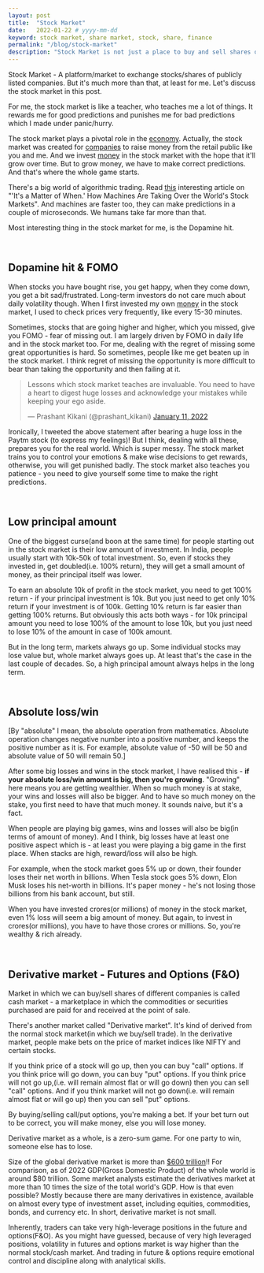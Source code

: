 ```yaml
---
layout: post
title:  "Stock Market"
date:   2022-01-22 # yyyy-mm-dd
keyword: stock market, share market, stock, share, finance
permalink: "/blog/stock-market"
description: "Stock Market is not just a place to buy and sell shares of companies. It's far more than that."
---
```


Stock Market - A platform/market to exchange stocks/shares of publicly listed companies. But it's much more than that, at least for me. Let's discuss the stock market in this post.

For me, the stock market is like a teacher, who teaches me a lot of things. It rewards me for good predictions and punishes me for bad predictions which I made under panic/hurry.

The stock market plays a pivotal role in the <a href="https://prashantkikani.com/blog/economy-and-finance" target="_blank">economy</a>. Actually, the stock market was created for <a href="https://prashantkikani.com/blog/startup-ecosystem" target="_blank">companies</a> to raise money from the retail public like you and me. And we invest <a href="https://prashantkikani.com/blog/money" target="_blank">money</a> in the stock market with the hope that it'll grow over time. But to grow money, we have to make correct predictions. And that's where the whole game starts.

There's a big world of algorithmic trading. Read <a href="https://time.com/5751190/investing-machine-learning-marcos-de-lopez-prado/" target="_blank">this</a> interesting article on "'It's a Matter of When.' How Machines Are Taking Over the World's Stock Markets". And machines are faster too, they can make predictions in a couple of microseconds. We humans take far more than that.

Most interesting thing in the stock market for me, is the Dopamine hit.

<br/>

## Dopamine hit & FOMO

When stocks you have bought rise, you get happy, when they come down, you get a bit sad/frustrated. Long-term investors do not care much about daily volatility though. When I first invested my own <a href="https://prashantkikani.com/blog/money" target="_blank">money</a> in the stock market, I used to check prices very frequently, like every 15-30 minutes.

Sometimes, stocks that are going higher and higher, which you missed, give you FOMO - fear of missing out. I am largely driven by FOMO in daily life and in the stock market too. For me, dealing with the regret of missing some great opportunities is hard. So sometimes, people like me get beaten up in the stock market. I think regret of missing the opportunity is more difficult to bear than taking the opportunity and then failing at it.

<blockquote class="twitter-tweet"><p lang="en" dir="ltr">Lessons which stock market teaches are invaluable. You need to have a heart to digest huge losses and acknowledge your mistakes while keeping your ego aside.</p>&mdash; Prashant Kikani (@prashant_kikani) <a href="https://twitter.com/prashant_kikani/status/1480814569870135296?ref_src=twsrc%5Etfw">January 11, 2022</a></blockquote> <script async src="https://platform.twitter.com/widgets.js" charset="utf-8"></script>

Ironically, I tweeted the above statement after bearing a huge loss in the Paytm stock (to express my feelings)! But I think, dealing with all these, prepares you for the real world. Which is super messy. The stock market trains you to control your emotions & make wise decisions to get rewards, otherwise, you will get punished badly. The stock market also teaches you patience - you need to give yourself some time to make the right predictions.

<br/>

## Low principal amount

One of the biggest curse(and boon at the same time) for people starting out in the stock market is their low amount of investment. In India, people usually start with 10k-50k of total investment. So, even if stocks they invested in, get doubled(i.e. 100% return), they will get a small amount of money, as their principal itself was lower.

To earn an absolute 10k of profit in the stock market, you need to get 100% return - if your principal investment is 10k. But you just need to get only 10% return if your investment is of 100k. Getting 10% return is far easier than getting 100% returns. But obviously this acts both ways - for 10k principal amount you need to lose 100% of the amount to lose 10k, but you just need to lose 10% of the amount in case of 100k amount.

But in the long term, markets always go up. Some individual stocks may lose value but, whole market always goes up. At least that's the case in the last couple of decades. So, a high principal amount always helps in the long term.

<br/>

## Absolute loss/win

[By "absolute" I mean, the absolute operation from mathematics. Absolute operation changes negative number into a positive number, and keeps the positive number as it is. For example, absolute value of -50 will be 50 and absolute value of 50 will remain 50.]

After some big losses and wins in the stock market, I have realised this - <b>if your absolute loss/win amount is big, then you're growing</b>. "Growing" here means you are getting wealthier. When so much money is at stake, your wins and losses will also be bigger. And to have so much money on the stake, you first need to have that much money. It sounds naive, but it's a fact.

When people are playing big games, wins and losses will also be big(in terms of amount of money). And I think, big losses have at least one positive aspect which is - at least you were playing a big game in the first place. When stacks are high, reward/loss will also be high.

For example, when the stock market goes 5% up or down, their founder loses their net worth in billions. When Tesla stock goes 5% down, Elon Musk loses his net-worth in billions. It's paper money - he's not losing those billions from his bank account, but still.

When you have invested crores(or millions) of money in the stock market, even 1% loss will seem a big amount of money. But again, to invest in crores(or millions), you have to have those crores or millions. So, you're wealthy & rich already.  

<br/>

## Derivative market - Futures and Options (F&O)

Market in which we can buy/sell shares of different companies is called cash market - a marketplace in which the commodities or securities purchased are paid for and received at the point of sale. 

There's another market called "Derivative market". It's kind of derived from the normal stock market(in which we buy/sell trade). In the derivative market, people make bets on the price of market indices like NIFTY and certain stocks. 

If you think price of a stock will go up, then you can buy "call" options. If you think price will go down, you can buy "put" options. If you think price will not go up,(i.e. will remain almost flat or will go down) then you can sell "call" options. And if you think market will not go down(i.e. will remain almost flat or will go up) then you can sell "put" options.

By buying/selling call/put options, you're making a bet. If your bet turn out to be correct, you will make money, else you will lose money.

Derivative market as a whole, is a zero-sum game. For one party to win, someone else has to lose.

Size of the global derivative market is more than <a href="https://www.investopedia.com/ask/answers/052715/how-big-derivatives-market.asp" target="_blank">$600 trillion</a>!! For comparison, as of 2022 GDP(Gross Domestic Product) of the whole world is around $80 trillion. Some market analysts estimate the derivatives market at more than 10 times the size of the total world's GDP. How is that even possible? Mostly because there are many derivatives in existence, available on almost every type of investment asset, including equities, commodities, bonds, and currency etc. In short, derivative market is not small.

Inherently, traders can take very high-leverage positions in the future and options(F&O). As you might have guessed, because of very high leveraged positions, volatility in futures and options market is way higher than the normal stock/cash market. And trading in future & options require emotional control and discipline along with analytical skills.




